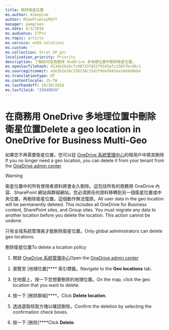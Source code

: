 ```yaml
---
title: 刪除衛星位置
ms.author: mikeplum
author: MikePlumleyMSFT
manager: pamgreen
ms.date: 4/3/2018
ms.audience: ITPro
ms.topic: article
ms.service: o365-solutions
ms.custom: ''
ms.collection: Strat_SP_gtc
localization_priority: Priority
description: 了解如何在商務用 OneDrive 多地理位置中刪除衛星位置。
ms.openlocfilehash: d13de1b10cfc087337d22f9103afc33057bc40c1
ms.sourcegitcommit: a3e2b2e58c328238c15d3f9daf042ea3de9d66be
ms.translationtype: HT
ms.contentlocale: zh-TW
ms.lasthandoff: 10/30/2018
ms.locfileid: "25849839"
---
```

# <a name="delete-a-satellite-location-in-onedrive-for-business-multi-geo"></a><span data-ttu-id="6b1f2-103">在商務用 OneDrive 多地理位置中刪除衛星位置</span><span class="sxs-lookup"><span data-stu-id="6b1f2-103">Delete a geo location in OneDrive for Business Multi-Geo</span></span>

<span data-ttu-id="6b1f2-104">如果您不再需要衛星位置，您可以從 [OneDrive 系統管理中心](https://admin.onedrive.com)的租用戶中將其刪除</span><span class="sxs-lookup"><span data-stu-id="6b1f2-104">If you no longer need a geo location, you can delete it from your tenant from the [OneDrive admin center](https://admin.onedrive.com)</span></span>

> [!WARNING]
> <span data-ttu-id="6b1f2-p101">衛星位置中的所有使用者資料將會永久刪除。這包括所有的商務用 OneDrive 內容、SharePoint 網站與群組網站。您必須將任何資料移轉到另一個衛星位置或中央位置，再刪除衛星位置。這個動作無法復原。</span><span class="sxs-lookup"><span data-stu-id="6b1f2-p101">All user data in the geo location will be permanently deleted. This includes all OneDrive for Business content, SharePoint sites, and Group sites. You must migrate any data to another location before you delete the location. This action cannot be undone.</span></span>

<span data-ttu-id="6b1f2-109">只有全域系統管理員才能刪除衛星位置。</span><span class="sxs-lookup"><span data-stu-id="6b1f2-109">Only global administrators can delete geo locations.</span></span>

<span data-ttu-id="6b1f2-110">刪除衛星位置</span><span class="sxs-lookup"><span data-stu-id="6b1f2-110">To delete a location policy</span></span>

1. <span data-ttu-id="6b1f2-111">開啟 [OneDrive 系統管理中心](https://admin.onedrive.com)</span><span class="sxs-lookup"><span data-stu-id="6b1f2-111">Open the [OneDrive admin center](https://admin.onedrive.com)</span></span>

2. <span data-ttu-id="6b1f2-112">瀏覽至 [地理位置]\*\*\*\* 索引標籤。</span><span class="sxs-lookup"><span data-stu-id="6b1f2-112">Navigate to the **Geo locations** tab.</span></span>

3. <span data-ttu-id="6b1f2-113">在地圖上，按一下您想要刪除的地理位置。</span><span class="sxs-lookup"><span data-stu-id="6b1f2-113">On the map, click the geo location that you want to delete.</span></span>

4. <span data-ttu-id="6b1f2-114">按一下 [刪除群組]\*\*\*\*。</span><span class="sxs-lookup"><span data-stu-id="6b1f2-114">Click **Delete location**.</span></span>

5. <span data-ttu-id="6b1f2-115">透過選取核取方塊以確認刪除。</span><span class="sxs-lookup"><span data-stu-id="6b1f2-115">Confirm the deletion by selecting the confirmation check boxes.</span></span>

6. <span data-ttu-id="6b1f2-116">按一下 [刪除]\*\*\*\*</span><span class="sxs-lookup"><span data-stu-id="6b1f2-116">Click **Delete**.</span></span>



